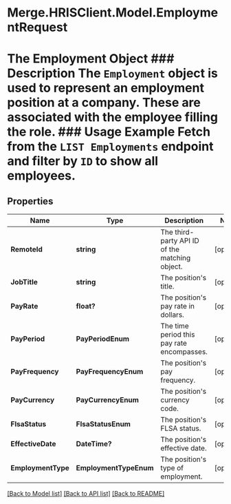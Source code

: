 # Merge.HRISClient.Model.EmploymentRequest
# The Employment Object ### Description The `Employment` object is used to represent an employment position at a company. These are associated with the employee filling the role.  ### Usage Example Fetch from the `LIST Employments` endpoint and filter by `ID` to show all employees.

## Properties

Name | Type | Description | Notes
------------ | ------------- | ------------- | -------------
**RemoteId** | **string** | The third-party API ID of the matching object. | [optional] 
**JobTitle** | **string** | The position&#39;s title. | [optional] 
**PayRate** | **float?** | The position&#39;s pay rate in dollars. | [optional] 
**PayPeriod** | **PayPeriodEnum** | The time period this pay rate encompasses. | [optional] 
**PayFrequency** | **PayFrequencyEnum** | The position&#39;s pay frequency. | [optional] 
**PayCurrency** | **PayCurrencyEnum** | The position&#39;s currency code. | [optional] 
**FlsaStatus** | **FlsaStatusEnum** | The position&#39;s FLSA status. | [optional] 
**EffectiveDate** | **DateTime?** | The position&#39;s effective date. | [optional] 
**EmploymentType** | **EmploymentTypeEnum** | The position&#39;s type of employment. | [optional] 

[[Back to Model list]](../README.md#documentation-for-models) [[Back to API list]](../README.md#documentation-for-api-endpoints) [[Back to README]](../README.md)

